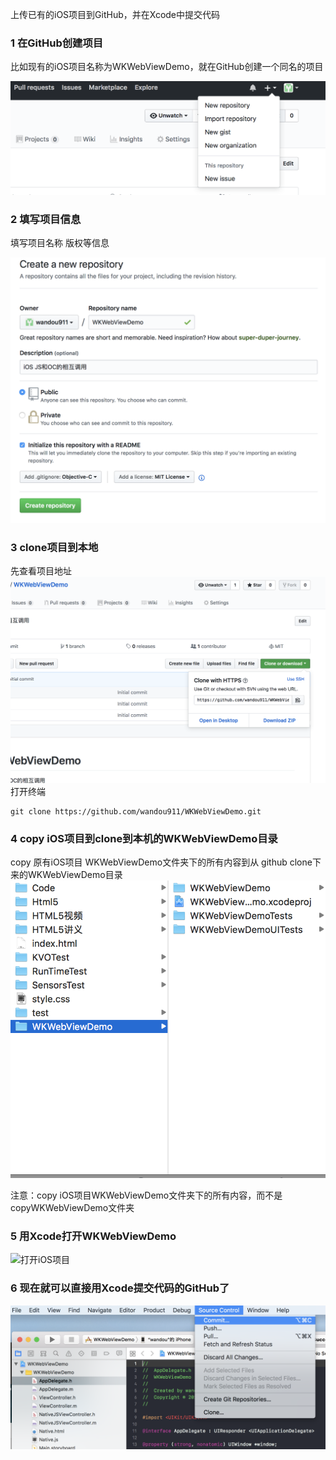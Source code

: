 上传已有的iOS项目到GitHub，并在Xcode中提交代码

### 1 在GitHub创建项目

比如现有的iOS项目名称为WKWebViewDemo，就在GitHub创建一个同名的项目

![创建项目](./images/create.png)

### 2 填写项目信息

填写项目名称 版权等信息

![项目信息](./images/project.png)

### 3 clone项目到本地

先查看项目地址
![查看项目地址](./images/clone.png)
打开终端
```
git clone https://github.com/wandou911/WKWebViewDemo.git

```

### 4 copy iOS项目到clone到本机的WKWebViewDemo目录

copy 原有iOS项目 WKWebViewDemo文件夹下的所有内容到从 github clone下来的WKWebViewDemo目录
![copy项目](./images/copy.png)

注意：copy iOS项目WKWebViewDemo文件夹下的所有内容，而不是copyWKWebViewDemo文件夹

### 5 用Xcode打开WKWebViewDemo 
![打开iOS项目](./images/open)

### 6 现在就可以直接用Xcode提交代码的GitHub了

![提交代码](./images/commit.png)


